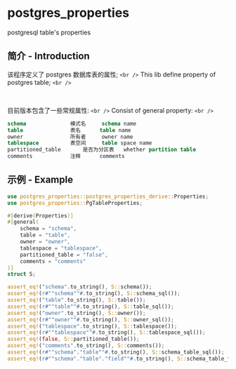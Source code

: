 # postgres_properties

postgresql table's properties

## 简介 - Introduction

该程序定义了 postgres 数据库表的属性; `<br />`
This lib define property of postgres table; `<br />`

<br />

目前版本包含了一些常规属性: `<br />`
Consist of general property: `<br />`

```sql
schema				模式名		schema name
table				表名		table name
owner				所有者		owner name
tablespace			表空间		table space name
partitioned_table		是否为分区表	 whether partition table
comments			注释		comments
```

## 示例 - Example

```rust
use postgres_properties::postgres_properties_derive::Properties;
use postgres_properties::PgTableProperties;

#[derive(Properties)]
#[general(
    schema = "schema",
    table = "table",
    owner = "owner",
    tablespace = "tablespace",
    partitioned_table = "false",
    comments = "comments"
)]
struct S;

assert_eq!("schema".to_string(), S::schema());
assert_eq!(r#""schema""#.to_string(), S::schema_sql());
assert_eq!("table".to_string(), S::table());
assert_eq!(r#""table""#.to_string(), S::table_sql());
assert_eq!("owner".to_string(), S::owner());
assert_eq!(r#""owner""#.to_string(), S::owner_sql());
assert_eq!("tablespace".to_string(), S::tablespace());
assert_eq!(r#""tablespace""#.to_string(), S::tablespace_sql());
assert_eq!(false, S::partitioned_table());
assert_eq!("comments".to_string(), S::comments());
assert_eq!(r#""schema"."table""#.to_string(), S::schema_table_sql());
assert_eq!(r#""schema"."table"."field""#.to_string(), S::schema_table_field_sql("field"));

```
